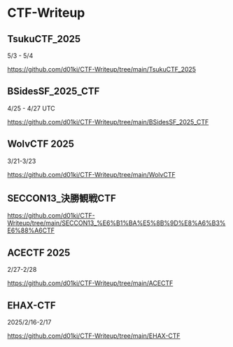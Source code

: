# CTF-Writeup

## TsukuCTF_2025
5/3 - 5/4

https://github.com/d01ki/CTF-Writeup/tree/main/TsukuCTF_2025

## BSidesSF_2025_CTF
4/25 - 4/27 UTC

https://github.com/d01ki/CTF-Writeup/tree/main/BSidesSF_2025_CTF

## WolvCTF 2025
3/21-3/23

https://github.com/d01ki/CTF-Writeup/tree/main/WolvCTF


## SECCON13_決勝観戦CTF

https://github.com/d01ki/CTF-Writeup/tree/main/SECCON13_%E6%B1%BA%E5%8B%9D%E8%A6%B3%E6%88%A6CTF


## ACECTF 2025
2/27-2/28

https://github.com/d01ki/CTF-Writeup/tree/main/ACECTF


## EHAX-CTF
2025/2/16-2/17

https://github.com/d01ki/CTF-Writeup/tree/main/EHAX-CTF
